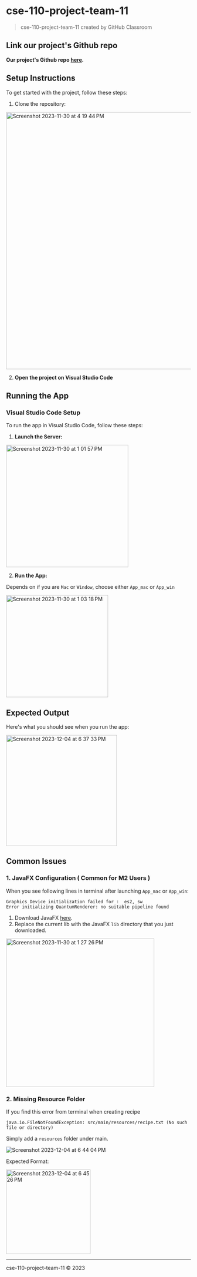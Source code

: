 # cse-110-project-team-11
> cse-110-project-team-11 created by GitHub Classroom


## Link our project's Github repo 

**Our project's Github repo [here]([https://github.com/ucsd-cse110-fa23/cse-110-project-team-11/tree/MS2-Demo](https://github.com/ucsd-cse110-fa23/cse-110-project-team-11/tree/MS2-Demo)).**

## Setup Instructions
To get started with the project, follow these steps:

1. Clone the repository:
<img width="700" alt="Screenshot 2023-11-30 at 4 19 44 PM" src="https://github.com/ucsd-cse110-fa23/cse-110-project-team-11/assets/111910985/2a9c1507-1f2c-41ef-9fd4-e123843e412c">

2. **Open the project on Visual Studio Code**


## Running the App

### Visual Studio Code Setup
To run the app in Visual Studio Code, follow these steps:

1. **Launch the Server:**

<img width="333" alt="Screenshot 2023-11-30 at 1 01 57 PM" src="https://github.com/ucsd-cse110-fa23/cse-110-project-team-11/assets/111910985/ccd04d71-59ac-42dd-9634-8dcc0b9402ae">

2. **Run the App:**
   
Depends on if you are `Mac` or `Window`, choose either `App_mac` or `App_win`


<img width="278" alt="Screenshot 2023-11-30 at 1 03 18 PM" src="https://github.com/ucsd-cse110-fa23/cse-110-project-team-11/assets/111910985/0c84e73d-de51-4e1d-a3a0-e542b4e86542">

## Expected Output
Here's what you should see when you run the app:

<img width="302" alt="Screenshot 2023-12-04 at 6 37 33 PM" src="https://github.com/ucsd-cse110-fa23/cse-110-project-team-11/assets/111910985/d192d574-5a80-485d-8872-50f79eedf3d6">



## Common Issues

### 1. JavaFX Configuration ( Common for M2 Users )

When you see following lines in terminal after launching  `App_mac` or `App_win`: 


```
Graphics Device initialization failed for :  es2, sw
Error initializing QuantumRenderer: no suitable pipeline found
```

1. Download JavaFX [here](https://gluonhq.com/products/javafx/).
2. Replace the current lib with the JavaFX `lib` directory that you just downloaded.

<img width="404" alt="Screenshot 2023-11-30 at 1 27 26 PM" src="https://github.com/ucsd-cse110-fa23/cse-110-project-team-11/assets/111910985/3a2b04c8-f7cc-4254-a2f7-63fa0892324d">

### 2. Missing Resource Folder

If you find this error from terminal when creating recipe

```
java.io.FileNotFoundException: src/main/resources/recipe.txt (No such file or directory)
```

Simply add a `resources` folder under main.

![Screenshot 2023-12-04 at 6 44 04 PM](https://github.com/ucsd-cse110-fa23/cse-110-project-team-11/assets/111910985/34fe6935-e154-4bb7-9356-c3aa8c815752)

Expected Format: 

<img width="230" alt="Screenshot 2023-12-04 at 6 45 26 PM" src="https://github.com/ucsd-cse110-fa23/cse-110-project-team-11/assets/111910985/a15c5846-922f-49a8-b1e3-3a09ef7b9186">

---
cse-110-project-team-11 © 2023
